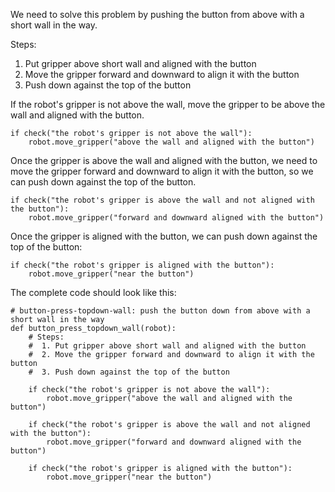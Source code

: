 

We need to solve this problem by pushing the button from above with a short wall in the way.

Steps: 
1. Put gripper above short wall and aligned with the button
2. Move the gripper forward and downward to align it with the button 
3. Push down against the top of the button

If the robot's gripper is not above the wall, move the gripper to be above the wall and aligned with the button. 
```
if check("the robot's gripper is not above the wall"):
    robot.move_gripper("above the wall and aligned with the button")
```

Once the gripper is above the wall and aligned with the button, we need to move the gripper forward and downward to align it with the button, so we can push down against the top of the button.
```
if check("the robot's gripper is above the wall and not aligned with the button"):
    robot.move_gripper("forward and downward aligned with the button")
```

Once the gripper is aligned with the button, we can push down against the top of the button:
```
if check("the robot's gripper is aligned with the button"):
    robot.move_gripper("near the button")
```

The complete code should look like this: 

```
# button-press-topdown-wall: push the button down from above with a short wall in the way
def button_press_topdown_wall(robot):
    # Steps:
    #  1. Put gripper above short wall and aligned with the button
    #  2. Move the gripper forward and downward to align it with the button
    #  3. Push down against the top of the button

    if check("the robot's gripper is not above the wall"):
        robot.move_gripper("above the wall and aligned with the button")

    if check("the robot's gripper is above the wall and not aligned with the button"):
        robot.move_gripper("forward and downward aligned with the button")

    if check("the robot's gripper is aligned with the button"):
        robot.move_gripper("near the button")
```